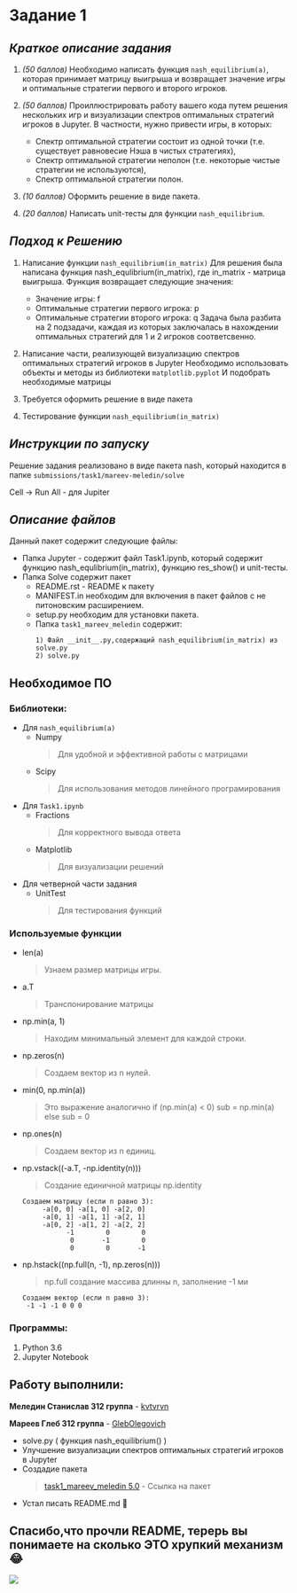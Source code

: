 # Задание 1

## *Краткое описание задания*

1) *(50 баллов)* Необходимо написать функция ```nash_equilibrium(a)```, которая принимает матрицу выигрыша и возвращает значение игры и оптимальные стратегии первого и второго игроков.

2) *(50 баллов)* Проиллюстрировать работу вашего кода путем решения нескольких игр и визуализации спектров оптимальных стратегий игроков в Jupyter. В частности, нужно привести игры, в которых:
	* Cпектр оптимальной стратегии состоит из одной точки (т.е. существует равновесие Нэша в чистых стратегиях),
	* Cпектр оптимальной стратегии неполон (т.е. некоторые чистые стратегии не используются),
	* Cпектр оптимальной стратегии полон.
	
3) *(10 баллов)* Оформить решение в виде пакета.

4) *(20 баллов)* Написать unit-тесты для функции ```nash_equilibrium```.

## *Подход к Решению*
1. Написание функции ```nash_equilibrium(in_matrix)``` 
	Для решения была написана функция nash_equlibrium(in_matrix), где in_matrix - матрица выигрыша.
	Функция возвращает следующие значения: 
	* Значение игры: f 
	* Оптимальные стратегии первого игрока: p
	* Оптимальные стратегии второго игрока: q
		Задача была разбита на 2 подзадачи, каждая из которых заключалась в нахождении оптимальных стратегий для 1 и 2 игроков соответсвенно.
		
2. Написание части, реализующей визуализацию спектров оптимальных стратегий игроков в Jupyter
	Необходимо использовать объекты и методы из библиотеки ```matplotlib.pyplot```
	И подобрать необходимые матрицы
3. Требуется оформить решение в виде пакета

4. Тестирование функции ```nash_equilibrium(in_matrix)```

## *Инструкции по запуску*

Решение задания реализовано в виде пакета nash, который находится в папке ```submissions/task1/mareev-meledin/solve```

Cell -> Run All  - для Jupiter	
	

## *Описание файлов*
Данный пакет содержит следующие файлы: 
* Папка Jupyter - содержит файл Task1.ipynb, который содержит функцию nash_equlibrium(in_matrix), функцию res_show() и unit-тесты. 
* Папка Solve содержит пакет
	* README.rst - README к пакету
	* MANIFEST.in необходим для включения в пакет файлов с не питоновским расширением.
	* setup.py необходим для установки пакета.
	* Папка ```task1_mareev_meledin``` содержит:
		```
		1) Файл __init__.py,содержащий nash_equilibrium(in_matrix) из solve.py
		2) solve.py 
		```
			
## Необходимое ПО
### Библиотеки:
* Для ```nash_equilibrium(a)```
	* Numpy
		> Для удобной и эффективной работы с матрицами
	* Scipy 
		> Для использования методов линейного програмирования
* Для ```Task1.ipynb```
	* Fractions
		> Для корректного вывода ответа
	* Matplotlib
		> Для визуализации решений
* Для четверной части задания
	* UnitTest
		> Для тестирования функций
### Используемые функции
* len(a)
	> Узнаем размер матрицы игры.
	
* a.T 
	> Транспонирование матрицы
	
* np.min(a, 1)
	> Находим минимальный элемент для каждой строки.
	
* np.zeros(n)
	> Создаем вектор из n нулей.
	
* min(0, np.min(a))
	> Это выражение аналогично if (np.min(a) < 0) sub = np.min(a) else sub = 0
	
* np.ones(n)
	> Создаем вектор из n единиц.
	
* np.vstack((-a.T, -np.identity(n)))
	> Создание единичной матрицы np.identity
	```
	Создаем матрицу (если n равно 3):
		 -a[0, 0] -a[1, 0] -a[2, 0]
		 -a[0, 1] -a[1, 1] -a[2, 1]
		 -a[0, 2] -a[1, 2] -a[2, 2]
		       -1        0        0
		        0       -1        0
		        0        0       -1
	```
	
* np.hstack((np.full(n, -1), np.zeros(n)))
	> np.full создание массива длинны n, заполнение -1 ми
	```
	Создаем вектор (если n равно 3):
	 -1 -1 -1 0 0 0 
	```
		
### Программы:
1) Python 3.6
2) Jupyter Notebook 

## Работу выполнили:
**Меледин Станислав 312 группа** - [kvtvrvn](https://github.com/kvtvrvn)

**Мареев Глеб 312 группа** - [GlebOlegovich](https://github.com/GlebOlegovich)
* solve.py ( функция nash_equilibrium() )
* Улучшение визуализации спектров оптимальных стратегий игроков в Jupyter
* Создадие пакета
	> [task1_mareev_meledin 5.0](https://pypi.python.org/pypi?:action=display&name=task1_mareev_meledin&version=5.0) - Ссылка на пакет
* Устал писать README.md 🤠


## **Cпасибо,что прочли README, терерь вы понимаете на сколько ЭТО хрупкий механизм😂**
![](https://github.com/GlebOlegovich/Smthng/blob/master/uw4vmh_298x381.jpg)
 			
